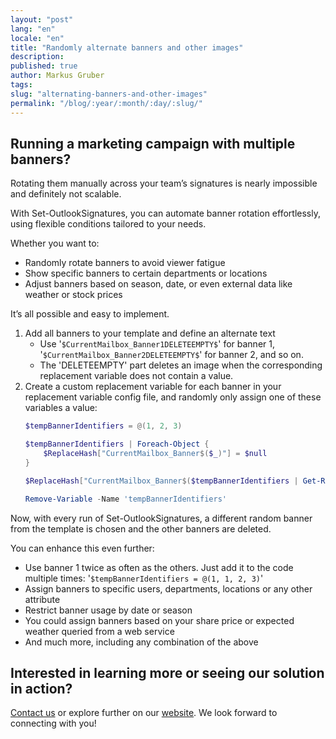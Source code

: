 ```yaml
---
layout: "post"
lang: "en"
locale: "en"
title: "Randomly alternate banners and other images"
description:
published: true
author: Markus Gruber
tags: 
slug: "alternating-banners-and-other-images"
permalink: "/blog/:year/:month/:day/:slug/"
---
```

## Running a marketing campaign with multiple banners?
Rotating them manually across your team’s signatures is nearly impossible and definitely not scalable.

With Set-OutlookSignatures, you can automate banner rotation effortlessly, using flexible conditions tailored to your needs.

Whether you want to:
- Randomly rotate banners to avoid viewer fatigue
- Show specific banners to certain departments or locations
- Adjust banners based on season, date, or even external data like weather or stock prices

It’s all possible and easy to implement.

1. Add all banners to your template and define an alternate text
   - Use '`$CurrentMailbox_Banner1DELETEEMPTY$`' for banner 1, '`$CurrentMailbox_Banner2DELETEEMPTY$`' for banner 2, and so on.  
   - The 'DELETEEMPTY' part deletes an image when the corresponding replacement variable does not contain a value.
2. Create a custom replacement variable for each banner in your replacement variable config file, and randomly only assign one of these variables a value:
    ```powershell
    $tempBannerIdentifiers = @(1, 2, 3)

    $tempBannerIdentifiers | Foreach-Object {
        $ReplaceHash["CurrentMailbox_Banner$($_)"] = $null
    }

    $ReplaceHash["CurrentMailbox_Banner$($tempBannerIdentifiers | Get-Random)"] = $true

    Remove-Variable -Name 'tempBannerIdentifiers'
    ```
Now, with every run of Set-OutlookSignatures, a different random banner from the template is chosen and the other banners are deleted.
 
You can enhance this even further:  
- Use banner 1 twice as often as the others. Just add it to the code multiple times: '`$tempBannerIdentifiers = @(1, 1, 2, 3)`'  
- Assign banners to specific users, departments, locations or any other attribute  
- Restrict banner usage by date or season  
- You could assign banners based on your share price or expected weather queried from a web service  
- And much more, including any combination of the above

## Interested in learning more or seeing our solution in action?
[Contact us](/contact/) or explore further on our [website](/). We look forward to connecting with you!